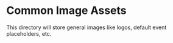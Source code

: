 # Common Image Assets
This directory will store general images like logos, default event placeholders, etc.
